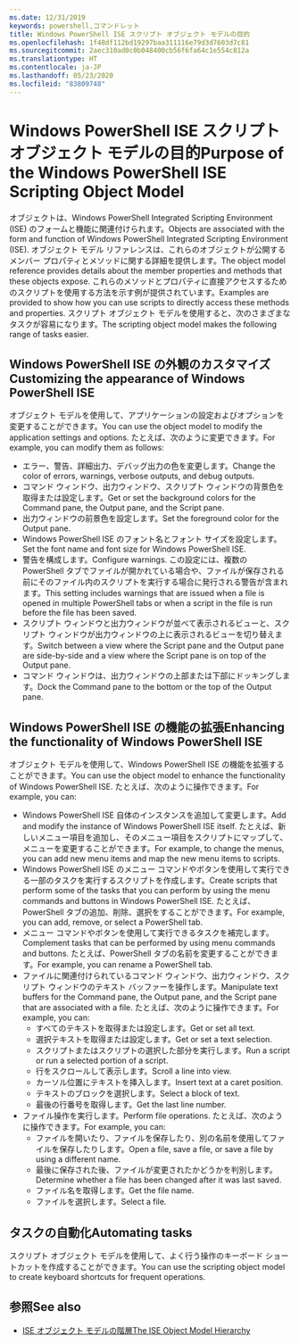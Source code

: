 ```yaml
---
ms.date: 12/31/2019
keywords: powershell,コマンドレット
title: Windows PowerShell ISE スクリプト オブジェクト モデルの目的
ms.openlocfilehash: 1f48df112bd19297baa311116e79d3d7603d7c81
ms.sourcegitcommit: 2aec310ad0c0b048400cb56f6fa64c1e554c812a
ms.translationtype: HT
ms.contentlocale: ja-JP
ms.lasthandoff: 05/23/2020
ms.locfileid: "83809748"
---
```

# <a name="purpose-of-the-windows-powershell-ise-scripting-object-model"></a><span data-ttu-id="c20eb-103">Windows PowerShell ISE スクリプト オブジェクト モデルの目的</span><span class="sxs-lookup"><span data-stu-id="c20eb-103">Purpose of the Windows PowerShell ISE Scripting Object Model</span></span>

<span data-ttu-id="c20eb-104">オブジェクトは、Windows PowerShell Integrated Scripting Environment (ISE) のフォームと機能に関連付けられます。</span><span class="sxs-lookup"><span data-stu-id="c20eb-104">Objects are associated with the form and function of Windows PowerShell Integrated Scripting Environment (ISE).</span></span> <span data-ttu-id="c20eb-105">オブジェクト モデル リファレンスは、これらのオブジェクトが公開するメンバー プロパティとメソッドに関する詳細を提供します。</span><span class="sxs-lookup"><span data-stu-id="c20eb-105">The object model reference provides details about the member properties and methods that these objects expose.</span></span> <span data-ttu-id="c20eb-106">これらのメソッドとプロパティに直接アクセスするためのスクリプトを使用する方法を示す例が提供されています。</span><span class="sxs-lookup"><span data-stu-id="c20eb-106">Examples are provided to show how you can use scripts to directly access these methods and properties.</span></span> <span data-ttu-id="c20eb-107">スクリプト オブジェクト モデルを使用すると、次のさまざまなタスクが容易になります。</span><span class="sxs-lookup"><span data-stu-id="c20eb-107">The scripting object model makes the following range of tasks easier.</span></span>

## <a name="customizing-the-appearance-of-windows-powershell-ise"></a><span data-ttu-id="c20eb-108">Windows PowerShell ISE の外観のカスタマイズ</span><span class="sxs-lookup"><span data-stu-id="c20eb-108">Customizing the appearance of Windows PowerShell ISE</span></span>

<span data-ttu-id="c20eb-109">オブジェクト モデルを使用して、アプリケーションの設定およびオプションを変更することができます。</span><span class="sxs-lookup"><span data-stu-id="c20eb-109">You can use the object model to modify the application settings and options.</span></span> <span data-ttu-id="c20eb-110">たとえば、次のように変更できます。</span><span class="sxs-lookup"><span data-stu-id="c20eb-110">For example, you can modify them as follows:</span></span>

- <span data-ttu-id="c20eb-111">エラー、警告、詳細出力、デバッグ出力の色を変更します。</span><span class="sxs-lookup"><span data-stu-id="c20eb-111">Change the color of errors, warnings, verbose outputs, and debug outputs.</span></span>
- <span data-ttu-id="c20eb-112">コマンド ウィンドウ、出力ウィンドウ、スクリプト ウィンドウの背景色を取得または設定します。</span><span class="sxs-lookup"><span data-stu-id="c20eb-112">Get or set the background colors for the Command pane, the Output pane, and the Script pane.</span></span>
- <span data-ttu-id="c20eb-113">出力ウィンドウの前景色を設定します。</span><span class="sxs-lookup"><span data-stu-id="c20eb-113">Set the foreground color for the Output pane.</span></span>
- <span data-ttu-id="c20eb-114">Windows PowerShell ISE のフォント名とフォント サイズを設定します。</span><span class="sxs-lookup"><span data-stu-id="c20eb-114">Set the font name and font size for Windows PowerShell ISE.</span></span>
- <span data-ttu-id="c20eb-115">警告を構成します。</span><span class="sxs-lookup"><span data-stu-id="c20eb-115">Configure warnings.</span></span> <span data-ttu-id="c20eb-116">この設定には、複数の PowerShell タブでファイルが開かれている場合や、ファイルが保存される前にそのファイル内のスクリプトを実行する場合に発行される警告が含まれます。</span><span class="sxs-lookup"><span data-stu-id="c20eb-116">This setting includes warnings that are issued when a file is opened in multiple PowerShell tabs or when a script in the file is run before the file has been saved.</span></span>
- <span data-ttu-id="c20eb-117">スクリプト ウィンドウと出力ウィンドウが並べて表示されるビューと、スクリプト ウィンドウが出力ウィンドウの上に表示されるビューを切り替えます。</span><span class="sxs-lookup"><span data-stu-id="c20eb-117">Switch between a view where the Script pane and the Output pane are side-by-side and a view where the Script pane is on top of the Output pane.</span></span>
- <span data-ttu-id="c20eb-118">コマンド ウィンドウは、出力ウィンドウの上部または下部にドッキングします。</span><span class="sxs-lookup"><span data-stu-id="c20eb-118">Dock the Command pane to the bottom or the top of the Output pane.</span></span>

## <a name="enhancing-the-functionality-of-windows-powershell-ise"></a><span data-ttu-id="c20eb-119">Windows PowerShell ISE の機能の拡張</span><span class="sxs-lookup"><span data-stu-id="c20eb-119">Enhancing the functionality of Windows PowerShell ISE</span></span>

<span data-ttu-id="c20eb-120">オブジェクト モデルを使用して、Windows PowerShell ISE の機能を拡張することができます。</span><span class="sxs-lookup"><span data-stu-id="c20eb-120">You can use the object model to enhance the functionality of Windows PowerShell ISE.</span></span> <span data-ttu-id="c20eb-121">たとえば、次のように操作できます。</span><span class="sxs-lookup"><span data-stu-id="c20eb-121">For example, you can:</span></span>

- <span data-ttu-id="c20eb-122">Windows PowerShell ISE 自体のインスタンスを追加して変更します。</span><span class="sxs-lookup"><span data-stu-id="c20eb-122">Add and modify the instance of Windows PowerShell ISE itself.</span></span> <span data-ttu-id="c20eb-123">たとえば、新しいメニュー項目を追加し、そのメニュー項目をスクリプトにマップして、メニューを変更することができます。</span><span class="sxs-lookup"><span data-stu-id="c20eb-123">For example, to change the menus, you can add new menu items and map the new menu items to scripts.</span></span>
- <span data-ttu-id="c20eb-124">Windows PowerShell ISE のメニュー コマンドやボタンを使用して実行できる一部のタスクを実行するスクリプトを作成します。</span><span class="sxs-lookup"><span data-stu-id="c20eb-124">Create scripts that perform some of the tasks that you can perform by using the menu commands and buttons in Windows PowerShell ISE.</span></span> <span data-ttu-id="c20eb-125">たとえば、PowerShell タブの追加、削除、選択をすることができます。</span><span class="sxs-lookup"><span data-stu-id="c20eb-125">For example, you can add, remove, or select a PowerShell tab.</span></span>
- <span data-ttu-id="c20eb-126">メニュー コマンドやボタンを使用して実行できるタスクを補完します。</span><span class="sxs-lookup"><span data-stu-id="c20eb-126">Complement tasks that can be performed by using menu commands and buttons.</span></span> <span data-ttu-id="c20eb-127">たとえば、PowerShell タブの名前を変更することができます。</span><span class="sxs-lookup"><span data-stu-id="c20eb-127">For example, you can rename a PowerShell tab.</span></span>
- <span data-ttu-id="c20eb-128">ファイルに関連付けられているコマンド ウィンドウ、出力ウィンドウ、スクリプト ウィンドウのテキスト バッファーを操作します。</span><span class="sxs-lookup"><span data-stu-id="c20eb-128">Manipulate text buffers for the Command pane, the Output pane, and the Script pane that are associated with a file.</span></span> <span data-ttu-id="c20eb-129">たとえば、次のように操作できます。</span><span class="sxs-lookup"><span data-stu-id="c20eb-129">For example, you can:</span></span>
  - <span data-ttu-id="c20eb-130">すべてのテキストを取得または設定します。</span><span class="sxs-lookup"><span data-stu-id="c20eb-130">Get or set all text.</span></span>
  - <span data-ttu-id="c20eb-131">選択テキストを取得または設定します。</span><span class="sxs-lookup"><span data-stu-id="c20eb-131">Get or set a text selection.</span></span>
  - <span data-ttu-id="c20eb-132">スクリプトまたはスクリプトの選択した部分を実行します。</span><span class="sxs-lookup"><span data-stu-id="c20eb-132">Run a script or run a selected portion of a script.</span></span>
  - <span data-ttu-id="c20eb-133">行をスクロールして表示します。</span><span class="sxs-lookup"><span data-stu-id="c20eb-133">Scroll a line into view.</span></span>
  - <span data-ttu-id="c20eb-134">カーソル位置にテキストを挿入します。</span><span class="sxs-lookup"><span data-stu-id="c20eb-134">Insert text at a caret position.</span></span>
  - <span data-ttu-id="c20eb-135">テキストのブロックを選択します。</span><span class="sxs-lookup"><span data-stu-id="c20eb-135">Select a block of text.</span></span>
  - <span data-ttu-id="c20eb-136">最後の行番号を取得します。</span><span class="sxs-lookup"><span data-stu-id="c20eb-136">Get the last line number.</span></span>
- <span data-ttu-id="c20eb-137">ファイル操作を実行します。</span><span class="sxs-lookup"><span data-stu-id="c20eb-137">Perform file operations.</span></span> <span data-ttu-id="c20eb-138">たとえば、次のように操作できます。</span><span class="sxs-lookup"><span data-stu-id="c20eb-138">For example, you can:</span></span>
  - <span data-ttu-id="c20eb-139">ファイルを開いたり、ファイルを保存したり、別の名前を使用してファイルを保存したりします。</span><span class="sxs-lookup"><span data-stu-id="c20eb-139">Open a file, save a file, or save a file by using a different name.</span></span>
  - <span data-ttu-id="c20eb-140">最後に保存された後、ファイルが変更されたかどうかを判別します。</span><span class="sxs-lookup"><span data-stu-id="c20eb-140">Determine whether a file has been changed after it was last saved.</span></span>
  - <span data-ttu-id="c20eb-141">ファイル名を取得します。</span><span class="sxs-lookup"><span data-stu-id="c20eb-141">Get the file name.</span></span>
  - <span data-ttu-id="c20eb-142">ファイルを選択します。</span><span class="sxs-lookup"><span data-stu-id="c20eb-142">Select a file.</span></span>

## <a name="automating-tasks"></a><span data-ttu-id="c20eb-143">タスクの自動化</span><span class="sxs-lookup"><span data-stu-id="c20eb-143">Automating tasks</span></span>

<span data-ttu-id="c20eb-144">スクリプト オブジェクト モデルを使用して、よく行う操作のキーボード ショートカットを作成することができます。</span><span class="sxs-lookup"><span data-stu-id="c20eb-144">You can use the scripting object model to create keyboard shortcuts for frequent operations.</span></span>

## <a name="see-also"></a><span data-ttu-id="c20eb-145">参照</span><span class="sxs-lookup"><span data-stu-id="c20eb-145">See also</span></span>

- [<span data-ttu-id="c20eb-146">ISE オブジェクト モデルの階層</span><span class="sxs-lookup"><span data-stu-id="c20eb-146">The ISE Object Model Hierarchy</span></span>](The-ISE-Object-Model-Hierarchy.md)
